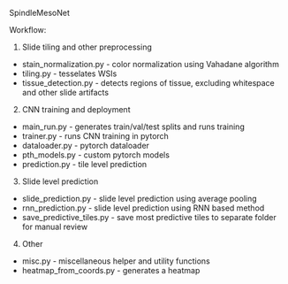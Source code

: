  SpindleMesoNet

Workflow:

1. Slide tiling and other preprocessing 
- stain_normalization.py - color normalization using Vahadane algorithm
- tiling.py - tesselates WSIs
- tissue_detection.py - detects regions of tissue, excluding whitespace and other slide artifacts

2. CNN training and deployment
- main_run.py - generates train/val/test splits and runs training
- trainer.py - runs CNN training in pytorch
- dataloader.py - pytorch dataloader
- pth_models.py - custom pytorch models
- prediction.py - tile level prediction

3. Slide level prediction
- slide_prediction.py - slide level prediction using average pooling
- rnn_prediction.py - slide level prediction using RNN based method
- save_predictive_tiles.py - save most predictive tiles to separate folder for manual review

4. Other
- misc.py - miscellaneous helper and utility functions
- heatmap_from_coords.py - generates a heatmap 

